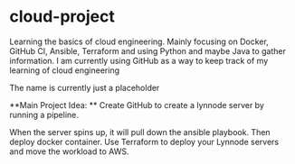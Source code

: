 # cloud-project
Learning the basics of cloud engineering. Mainly focusing on Docker, GitHub Cl, Ansible, Terraform and using Python and maybe Java to gather information. I am currently using GitHub as a way to keep track of my learning of cloud engineering 

The name is currently just a placeholder 

**Main Project Idea: **
Create GitHub to create a lynnode server by running a pipeline. 

When the server spins up, it will pull down the ansible playbook. Then deploy docker container. Use Terraform to deploy your Lynnode servers and move the workload to AWS.
